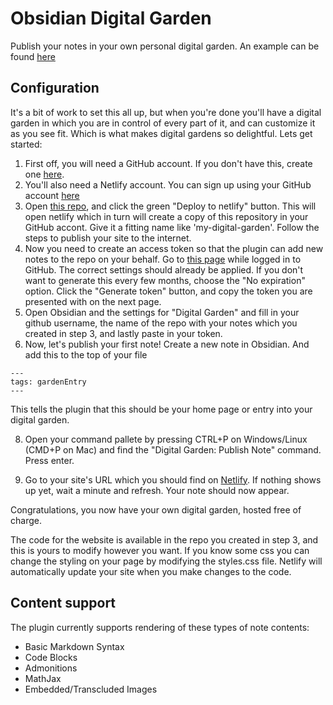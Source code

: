 # Obsidian Digital Garden
Publish your notes in your own personal digital garden. 
An example can be found [here](https://ole.dev/garden)

## Configuration
It's a bit of work to set this all up, but when you're done you'll have a digital garden in which you are in control of every part of it, and can customize it as you see fit. Which is what makes digital gardens so delightful.
Lets get started:

1. First off, you will need a GitHub account. If you don't have this, create one [here](https://github.com/signup).
2. You'll also need a Netlify account. You can sign up using your GitHub account [here](https://app.netlify.com/)
3. Open [this repo](https://github.com/oleeskild/digitalgarden), and click the green "Deploy to netlify" button. This will open netlify which in turn will create a copy of this repository in your GitHub accont. Give it a fitting name like 'my-digital-garden'. Follow the steps to publish your site to the internet.
4. Now you need to create an access token so that the plugin can add new notes to the repo on your behalf. Go to [this page](https://github.com/settings/tokens/new?scopes=repo) while logged in to GitHub. The correct settings should already be applied. If you don't want to generate this every few months, choose the "No expiration" option. Click the "Generate token" button, and copy the token you are presented with on the next page. 
5. Open Obsidian and the settings for "Digital Garden" and fill in your github username, the name of the repo with your notes which you created in step 3, and lastly paste in your token. 
7. Now, let's publish your first note! Create a new note in Obsidian. And add this to the top of your file

```
---
tags: gardenEntry
---
```

This tells the plugin that this should be your home page or entry into your digital garden.

8. Open your command pallete by pressing CTRL+P on Windows/Linux (CMD+P on Mac) and find the "Digital Garden: Publish Note" command. Press enter.

9. Go to your site's URL which you should find on [Netlify](https://app.netlify.com). If nothing shows up yet, wait a minute and refresh. Your note should now appear.

Congratulations, you now have your own digital garden, hosted free of charge.

The code for the website is available in the repo you created in step 3, and this is yours to modify however you want. If you know some css you can change the styling on your page by modifying the styles.css file. Netlify will automatically update your site when you make changes to the code.

## Content support
The plugin currently supports rendering of these types of note contents:
* Basic Markdown Syntax
* Code Blocks
* Admonitions
* MathJax
* Embedded/Transcluded Images
